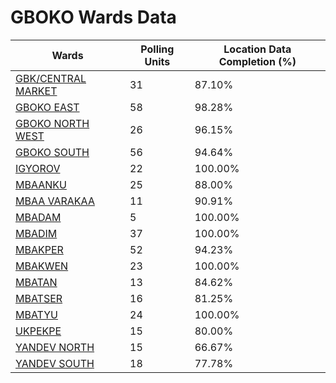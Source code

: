 
# GBOKO Wards Data

| Wards | Polling Units | Location Data Completion (%) |
| ---- | ----- | ------- |
| [GBK/CENTRAL MARKET](./wards/1427-gbk/central-market) | 31 | 87.10% |
| [GBOKO EAST](./wards/1428-gboko-east) | 58 | 98.28% |
| [GBOKO NORTH WEST](./wards/1429-gboko-north-west) | 26 | 96.15% |
| [GBOKO SOUTH](./wards/1430-gboko-south) | 56 | 94.64% |
| [IGYOROV](./wards/1431-igyorov) | 22 | 100.00% |
| [MBAANKU](./wards/1432-mbaanku) | 25 | 88.00% |
| [MBAA VARAKAA](./wards/1433-mbaa-varakaa) | 11 | 90.91% |
| [MBADAM](./wards/1434-mbadam) | 5 | 100.00% |
| [MBADIM](./wards/1435-mbadim) | 37 | 100.00% |
| [MBAKPER](./wards/1436-mbakper) | 52 | 94.23% |
| [MBAKWEN](./wards/1437-mbakwen) | 23 | 100.00% |
| [MBATAN](./wards/1438-mbatan) | 13 | 84.62% |
| [MBATSER](./wards/1439-mbatser) | 16 | 81.25% |
| [MBATYU](./wards/1440-mbatyu) | 24 | 100.00% |
| [UKPEKPE](./wards/1441-ukpekpe) | 15 | 80.00% |
| [YANDEV NORTH](./wards/1442-yandev-north) | 15 | 66.67% |
| [YANDEV SOUTH](./wards/1443-yandev-south) | 18 | 77.78% |




